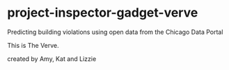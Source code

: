 # project-inspector-gadget-verve
Predicting building violations using open data from the Chicago Data Portal

This is The Verve.

created by Amy, Kat and Lizzie

